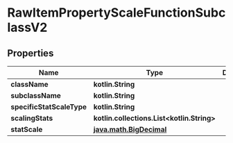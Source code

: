 
# RawItemPropertyScaleFunctionSubclassV2

## Properties
Name | Type | Description | Notes
------------ | ------------- | ------------- | -------------
**className** | **kotlin.String** |  |  [optional]
**subclassName** | **kotlin.String** |  |  [optional]
**specificStatScaleType** | **kotlin.String** |  |  [optional]
**scalingStats** | **kotlin.collections.List&lt;kotlin.String&gt;** |  |  [optional]
**statScale** | [**java.math.BigDecimal**](java.math.BigDecimal.md) |  |  [optional]



